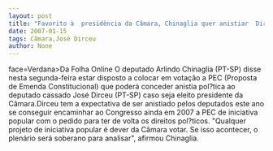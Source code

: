 ```yaml
---
layout: post
title: "Favorito à  presidência da Câmara, Chinaglia quer anistiar  Dirceu "
date: 2007-01-15
tags: Câmara,José Dirceu
author: None
---
```


 face=Verdana>Da Folha Online 
O&nbsp;deputado Arlindo Chinaglia (PT-SP) disse nesta segunda-feira estar disposto a colocar em votação a PEC (Proposta de Emenda Constitucional) que poderá conceder anistia pol?tica ao deputado cassado José Dirceu (PT-SP) caso seja eleito presidente da Câmara.Dirceu tem a expectativa de ser anistiado pelos deputados este ano se conseguir encaminhar ao Congresso ainda em 2007 a PEC de iniciativa popular com o pedido para ter de volta os direitos pol?ticos. \"Qualquer projeto de iniciativa popular é dever da Câmara votar. Se isso acontecer, o plenário será soberano para analisar\", afirmou Chinaglia. 